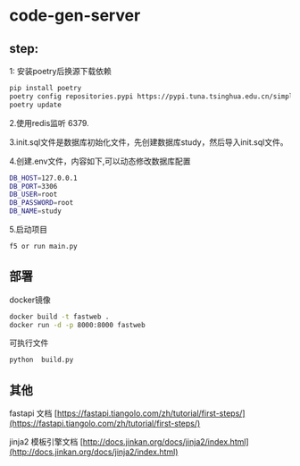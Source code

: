 # code-gen-server



## step:
1: 安装poetry后换源下载依赖
```bash
pip install poetry
poetry config repositories.pypi https://pypi.tuna.tsinghua.edu.cn/simple/
poetry update
```
2.使用redis监听 6379.

3.init.sql文件是数据库初始化文件，先创建数据库study，然后导入init.sql文件。

4.创建.env文件，内容如下,可以动态修改数据库配置
```bash
DB_HOST=127.0.0.1
DB_PORT=3306
DB_USER=root
DB_PASSWORD=root
DB_NAME=study
```

5.启动项目
```bash
f5 or run main.py
```

## 部署
docker镜像
```bash
docker build -t fastweb .
docker run -d -p 8000:8000 fastweb
```
可执行文件
```bash
python  build.py
```

## 其他

fastapi 文档
[https://fastapi.tiangolo.com/zh/tutorial/first-steps/](https://fastapi.tiangolo.com/zh/tutorial/first-steps/)

jinja2 模板引擎文档
[http://docs.jinkan.org/docs/jinja2/index.html](http://docs.jinkan.org/docs/jinja2/index.html)


